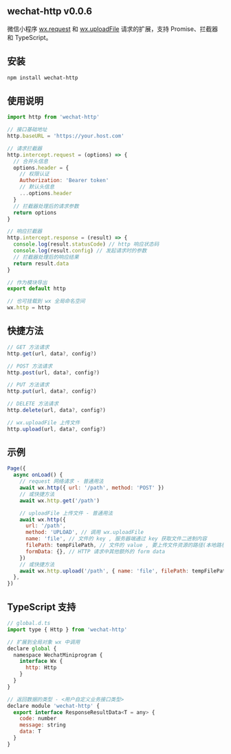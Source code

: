 ## wechat-http v0.0.6

微信小程序 [wx.request](https://developers.weixin.qq.com/miniprogram/dev/api/network/request/wx.request.html) 和 [wx.uploadFile](https://developers.weixin.qq.com/miniprogram/dev/api/network/upload/wx.uploadFile.html) 请求的扩展，支持 Promise、拦截器和 TypeScript。

## 安装

```bash
npm install wechat-http
```

## 使用说明

```javascript
import http from 'wechat-http'

// 接口基础地址
http.baseURL = 'https://your.host.com'

// 请求拦截器
http.intercept.request = (options) => {
  // 合并头信息
  options.header = {
    // 权限认证
    Authorization: 'Bearer token'
    // 默认头信息
    ...options.header
  }
  // 拦截器处理后的请求参数
  return options
}

// 响应拦截器
http.intercept.response = (result) => {
  console.log(result.statusCode) // http 响应状态码
  console.log(result.config) // 发起请求时的参数
  // 拦截器处理后的响应结果
  return result.data
}

// 作为模块导出
export default http

// 也可挂载到 wx 全局命名空间
wx.http = http
```

## 快捷方法

```javascript
// GET 方法请求
http.get(url, data?, config?)

// POST 方法请求
http.post(url, data?, config?)

// PUT 方法请求
http.put(url, data?, config?)

// DELETE 方法请求
http.delete(url, data?, config?)

// wx.uploadFile 上传文件
http.upload(url, data?, config?)
```

## 示例

```javascript
Page({
  async onLoad() {
    // request 网络请求 - 普通用法
    await wx.http({ url: '/path', method: 'POST' })
    // 或快捷方法
    await wx.http.get('/path')

    // uploadFile 上传文件 - 普通用法
    await wx.http({
      url: '/path',
      method: 'UPLOAD', // 调用 wx.uploadFile
      name: 'file', // 文件的 key , 服务器端通过 key 获取文件二进制内容
      filePath: tempFilePath, // 文件的 value , 要上传文件资源的路径(本地路径)
      formData: {}, // HTTP 请求中其他额外的 form data
    })
    // 或快捷方法
    await wx.http.upload('/path', { name: 'file', filePath: tempFilePath, formData: {})
  },
})
```

## TypeScript 支持

```javascript
// global.d.ts
import type { Http } from 'wechat-http'

// 扩展到全局对象 wx 中调用
declare global {
  namespace WechatMiniprogram {
    interface Wx {
      http: Http
    }
  }
}

// 返回数据的类型 - <用户自定义业务接口类型>
declare module 'wechat-http' {
  export interface ResponseResultData<T = any> {
    code: number
    message: string
    data: T
  }
}
```
